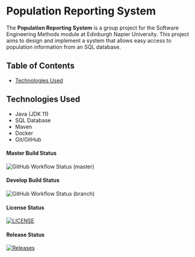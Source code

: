 # Population Reporting System

The **Population Reporting System** is a group project for the Software Engineering Methods module at Edinburgh Napier University.
This project aims to design and implement a system that allows easy access to population information from an SQL database.

## Table of Contents

- [Technologies Used](#technologies-used)


## Technologies Used

- Java (JDK 11)
- SQL Database
- Maven
- Docker
- Git/GitHub


#### Master Build Status
![GitHub Workflow Status (master)](https://img.shields.io/github/actions/workflow/status/Alanna-Mc/population-reporting-system/main.yml?branch=master)

#### Develop Build Status
![GitHub Workflow Status (branch)](https://img.shields.io/github/actions/workflow/status/Alanna-Mc/software-engineering-methods/main.yml?branch=develop)

#### License Status
[![LICENSE](https://img.shields.io/github/license/Alanna-Mc/population-reporting-system.svg?style=flat-square)](https://github.com/Alanna-Mc/population-reporting-system/blob/main/LICENSE)

#### Release Status
[![Releases](https://img.shields.io/github/release/Alanna-Mc/population-reporting-system/all.svg?style=flat-square)](https://github.com/Alanna-Mc/population-reporting-system/releases)
